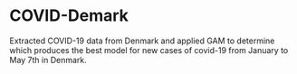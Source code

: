 # COVID-Demark
Extracted COVID-19 data from Denmark and applied GAM to determine which produces the best model for new cases of covid-19 from January to May 7th in Denmark.
